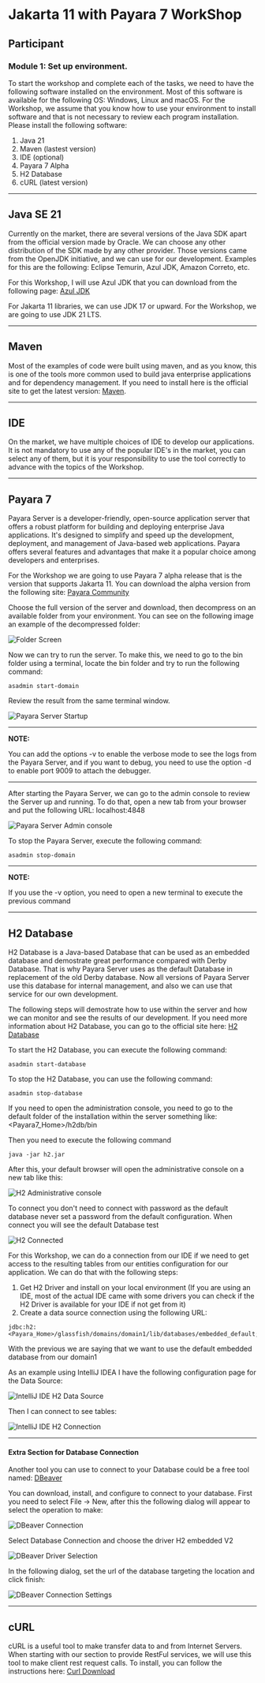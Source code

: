 # Jakarta 11 with Payara 7 WorkShop

## Participant

### **Module 1: Set up environment.**

To start the workshop and complete each of the tasks, we need to have the following software installed on the environment. Most of this software is available for the following OS: Windows, Linux and macOS. For the Workshop, we assume that you know how to use your environment to install software and that is not necessary to review each program installation. Please install the following software:

1. Java 21
2. Maven (lastest version)
3. IDE (optional)
4. Payara 7 Alpha
5. H2 Database
6. cURL (latest version)

-----

## Java SE 21

Currently on the market, there are several versions of the Java SDK apart from the official version made by Oracle. We can choose any other distribution of the SDK made by any other provider. Those versions came from the OpenJDK initiative, and we can use for our development. Examples for this are the following: Eclipse Temurin, Azul JDK, Amazon Correto, etc.

For this Workshop, I will use Azul JDK that you can download from the following page: [Azul JDK](https://www.azul.com/downloads/?package=jdk#zulu)

For Jakarta 11 libraries, we can use JDK 17 or upward. For the Workshop, we are going to use JDK 21 LTS.

-----

## Maven

Most of the examples of code were built using maven, and as you know, this is one of the tools more common used to build java enterprise applications and for dependency management. If you need to install here is the official site to get the latest version: [Maven](https://maven.apache.org/download.cgi).

-----

## IDE 

On the market, we have multiple choices of IDE to develop our applications. It is not mandatory to use any of the popular IDE's in the market, you can select any of them, but it is your responsibility to use the tool correctly to advance with the topics of the Workshop.

-----

## Payara 7

Payara Server is a developer-friendly, open-source application server that offers a robust platform for building and deploying enterprise Java applications. It's designed to simplify and speed up the development, deployment, and management of Java-based web applications. Payara offers several features and advantages that make it a popular choice among developers and enterprises.

For the Workshop we are going to use Payara 7 alpha release that is the version that supports Jakarta 11. You can download the alpha version from the following site: [Payara Community](https://www.payara.fish/downloads/payara-platform-community-edition/)

Choose the full version of the server and download, then decompress on an available folder from your environment. You can see on the following image an example of the decompressed folder:

![Folder Screen](img/folderPayaraDecompressed.png)

Now we can try to run the server. To make this, we need to go to the bin folder using a terminal, locate the bin folder and try to run the following command: 

```console
asadmin start-domain
```
Review the result from the same terminal window.

![Payara Server Startup](img/payaraServerStartup.png)

---
**NOTE:**

You can add the options -v to enable the verbose mode to see the logs from the Payara Server, and if you want to debug, you
need to use the option -d to enable port 9009 to attach the debugger.

---

After starting the Payara Server, we can go to the admin console to review the Server up and running. To do that, open
a new tab from your browser and put the following URL: localhost:4848

![Payara Server Admin console](img/payaraServerAdminConsole.png)

To stop the Payara Server, execute the following command:

```console
asadmin stop-domain
```

---
**NOTE:**

If you use the -v option, you need to open a new terminal to execute the previous command

---

## H2 Database

H2 Database is a Java-based Database that can be used as an embedded database and demostrate great performance compared with Derby Database. That is why Payara Server uses as the default Database in replacement of the old Derby database. Now all versions of Payara Server use this database for internal management, and also we can use that service for our own development.

The following steps will demostrate how to use within the server and how we can monitor and see the results of our development. If you need more information about H2 Database, you can go to the official site here: [H2 Database](https://www.h2database.com/html/main.html)

To start the H2 Database, you can execute the following command:

```console
asadmin start-database
```

To stop the H2 Database, you can use the following command:

```console
asadmin stop-database
```

If you need to open the administration console, you need to go to the default folder of the installation within the server something like: <Payara7_Home>/h2db/bin

Then you need to execute the following command

```console
java -jar h2.jar
```

After this, your default browser will open the administrative console on a new tab like this:

![H2 Administrative console](img/administrativeConsoleH2Local.png)

To connect you don't need to connect with password as the default database never set a password from the default configuration. When connect you will see the default Database test

![H2 Connected](img/administrativeConsoleH2Running.png)

For this Workshop, we can do a connection from our IDE if we need to get access to the resulting tables from our entities configuration for our application. We can do that with the following steps:

1. Get H2 Driver and install on your local environment (If you are using an IDE, most of the actual IDE came with some drivers you can check if the H2 Driver is available for your IDE if not get from it)
2. Create a data source connection using the following URL:
```h2
jdbc:h2:<Payara_Home>/glassfish/domains/domain1/lib/databases/embedded_default;AUTO_SERVER=TRUE
```
With the previous we are saying that we want to use the default embedded database from our domain1

As an example using IntelliJ IDEA I have the following configuration page for the Data Source:

![IntelliJ IDE H2 Data Source](img/intelliJIdeaDataSourceForEmbeddedH2.png)

Then I can connect to see tables:

![IntelliJ IDE H2 Connection](img/intelliJIdeaConnectionDatabase.png)

-----

#### Extra Section for Database Connection

Another tool you can use to connect to your Database could be a free tool named: [DBeaver](https://dbeaver.io/)

You can download, install, and configure to connect to your database. First you need to select File -> New, after this the following dialog will appear to select the operation to make:

![DBeaver Connection](img/dBeaverDatabaseConnection.png)

Select Database Connection and choose the driver H2 embedded V2

![DBeaver Driver Selection](img/dBeaverDriverSelection.png)

In the following dialog, set the url of the database targeting the location and click finish:

![DBeaver Connection Settings](img/dBeaverConnectionSettings.png)

-----

## cURL

cURL is a useful tool to make transfer data to and from Internet Servers. When starting with our section to provide RestFul services,
we will use this tool to make client rest request calls. To install, you can follow the instructions here: [Curl Download](https://curl.se/download.html)



